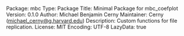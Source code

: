Package: mbc
Type: Package
Title: Minimal Package for mbc_coefplot
Version: 0.1.0
Author: Michael Benjamin Cerny
Maintainer: Cerny (michael_cerny@g.harvard.edu)
Description: Custom functions for file replication. 
License: MIT
Encoding: UTF-8
LazyData: true
